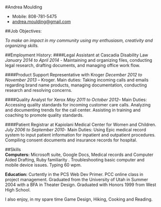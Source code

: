 #Andrea Moulding
- Mobile: 808-781-5475
- andrea.moulding@gmail.com

##Job Objectives:

*To make an impact in my community using my enthusiasm, creativity and organizing skills.*

##Employment History:
####Legal Assistant at Cascadia Disability Law
*January 2014 to April 2014* - Maintaining and organizing files, conducting legal research, drafting documents, and managing office work flow.

####Product Support Representative with Kroger
*December 2012 to November 2013* – Kroger. Main duties: Taking incoming calls and emails regarding brand name products, managing documentation, conducting research and resolving concerns. 

####Quality Analyst for Xerox
*May 2011 to October 2012*– Main Duties: Accessing quality standards for incoming customer care calls. Analyzing and documenting trends for the call center. Assisting in training and coaching to promote quality standards.

####Patient Registrar at Kapiolani Medical Center for Women and Children. 
*July 2006 to September 2010*- Main Duties: Using Epic medical record system to input patient information for inpatient and outpatient procedures. Compiling consent documents and insurance records for hospital.

##Skills  
**Computers:** Microsoft suite, Google Docs, Medical records and Computer Aided Drafting, Ruby familiarity . Troubleshooting basic computer and mobile device issues. Typing 60 wpm. 
   
**Education:** Curtently in the PCS Web Dev Primer.	PCC online class in project management. Graduated from the University of Utah in Summer 2004 with a BFA in Theater Design. Graduated with Honors 1999 from West High School. 

I also enjoy, in my spare time Game Design, Hiking, Cooking and Reading.	 
